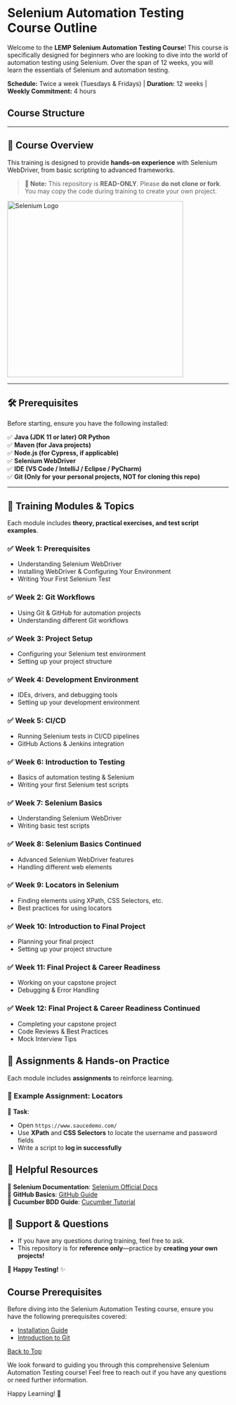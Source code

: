 # Selenium Automation Testing Course Outline

Welcome to the **LEMP Selenium Automation Testing Course**! This course is specifically designed for beginners who are looking to dive into the world of automation testing using Selenium. Over the span of 12 weeks, you will learn the essentials of Selenium and automation testing.

**Schedule:** Twice a week (Tuesdays & Fridays) | **Duration:** 12 weeks | **Weekly Commitment:** 4 hours

## Course Structure

---

## 📌 Course Overview  
This training is designed to provide **hands-on experience** with Selenium WebDriver, from basic scripting to advanced frameworks.

> **🔹 Note:** This repository is **READ-ONLY**. Please **do not clone or fork**. You may copy the code during training to create your own project.

<img src="https://upload.wikimedia.org/wikipedia/commons/d/d5/Selenium_Logo.png" alt="Selenium Logo" width="400" />

---
## 🛠 Prerequisites

Before starting, ensure you have the following installed:

✅ **Java (JDK 11 or later) OR Python**  
✅ **Maven (for Java projects)**  
✅ **Node.js (for Cypress, if applicable)**  
✅ **Selenium WebDriver**  
✅ **IDE (VS Code / IntelliJ / Eclipse / PyCharm)**  
✅ **Git (Only for your personal projects, NOT for cloning this repo)**  

---
## 📖 Training Modules & Topics

Each module includes **theory, practical exercises, and test script examples**.

### ✅ Week 1: Prerequisites
- Understanding Selenium WebDriver  
- Installing WebDriver & Configuring Your Environment  
- Writing Your First Selenium Test  

### ✅ Week 2: Git Workflows
- Using Git & GitHub for automation projects
- Understanding different Git workflows

### ✅ Week 3: Project Setup
- Configuring your Selenium test environment
- Setting up your project structure

### ✅ Week 4: Development Environment
- IDEs, drivers, and debugging tools
- Setting up your development environment

### ✅ Week 5: CI/CD
- Running Selenium tests in CI/CD pipelines
- GitHub Actions & Jenkins integration

### ✅ Week 6: Introduction to Testing
- Basics of automation testing & Selenium
- Writing your first Selenium test scripts

### ✅ Week 7: Selenium Basics
- Understanding Selenium WebDriver
- Writing basic test scripts

### ✅ Week 8: Selenium Basics Continued
- Advanced Selenium WebDriver features
- Handling different web elements

### ✅ Week 9: Locators in Selenium
- Finding elements using XPath, CSS Selectors, etc.
- Best practices for using locators

### ✅ Week 10: Introduction to Final Project
- Planning your final project
- Setting up your project structure

### ✅ Week 11: Final Project & Career Readiness
- Working on your capstone project
- Debugging & Error Handling

### ✅ Week 12: Final Project & Career Readiness Continued
- Completing your capstone project
- Code Reviews & Best Practices
- Mock Interview Tips

## 📌 Assignments & Hands-on Practice

Each module includes **assignments** to reinforce learning.

### 🔹 Example Assignment: Locators

📝 **Task**:  
- Open `https://www.saucedemo.com/`  
- Use **XPath** and **CSS Selectors** to locate the username and password fields  
- Write a script to **log in successfully**  

## 🔗 Helpful Resources

📌 **Selenium Documentation**: [Selenium Official Docs](https://www.selenium.dev/documentation/)  
📌 **GitHub Basics**: [GitHub Guide](https://docs.github.com/en/get-started)  
📌 **Cucumber BDD Guide**: [Cucumber Tutorial](https://cucumber.io/docs/guides/10-minute-tutorial/)  

## 🙌 Support & Questions

- If you have any questions during training, feel free to ask.  
- This repository is for **reference only**—practice by **creating your own projects!**  

🚀 **Happy Testing!** ✨  

## Course Prerequisites

Before diving into the Selenium Automation Testing course, ensure you have the following prerequisites covered:
- [Installation Guide](prerequisites/installation-guide.md)
- [Introduction to Git](prerequisites/intro-to-git.md)

[Back to Top](#selenium-automation-testing-course-outline)

We look forward to guiding you through this comprehensive Selenium Automation Testing course! Feel free to reach out if you have any questions or need further information.

Happy Learning! 🚀 

